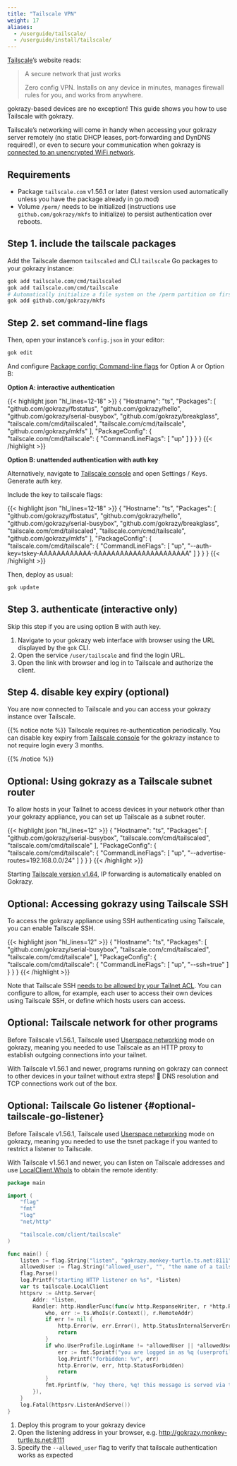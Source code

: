 ```yaml
---
title: "Tailscale VPN"
weight: 17
aliases:
  - /userguide/tailscale/
  - /userguide/install/tailscale/
---
```


[Tailscale](https://tailscale.com/)’s website reads:

> A secure network that just works
>
> Zero config VPN. Installs on any device in minutes, manages firewall rules for you, and works from anywhere.

gokrazy-based devices are no exception! This guide shows you how to use
Tailscale with gokrazy.

Tailscale’s networking will come in handy when accessing your gokrazy server
remotely (no static DHCP leases, port-forwarding and DynDNS required!), or even
to secure your communication when gokrazy is [connected to an unencrypted WiFi
network](/userguide/unencrypted-wifi/).

## Requirements

 * Package `tailscale.com` v1.56.1 or later (latest version used automatically unless you have the package already in go.mod)
 * Volume `/perm/` needs to be initialized (instructions use `github.com/gokrazy/mkfs` to initialize)
to persist authentication over reboots.

## Step 1. include the tailscale packages

Add the Tailscale daemon `tailscaled` and CLI `tailscale` Go packages to your
gokrazy instance:

```bash
gok add tailscale.com/cmd/tailscaled
gok add tailscale.com/cmd/tailscale
# Automatically initialize a file system on the /perm partition on first boot:
gok add github.com/gokrazy/mkfs
```

## Step 2. set command-line flags

Then, open your instance’s `config.json` in your editor:

```bash
gok edit
```

And configure [Package config: Command-line
flags](/userguide/package-config/#flags) for Option A or Option B:

**Option A: interactive authentication**

{{< highlight json "hl_lines=12-18" >}}
{
    "Hostname": "ts",
    "Packages": [
        "github.com/gokrazy/fbstatus",
        "github.com/gokrazy/hello",
        "github.com/gokrazy/serial-busybox",
        "github.com/gokrazy/breakglass",
        "tailscale.com/cmd/tailscaled",
        "tailscale.com/cmd/tailscale",
        "github.com/gokrazy/mkfs"
    ],
    "PackageConfig": {
        "tailscale.com/cmd/tailscale": {
            "CommandLineFlags": [
                "up"
            ]
        }
    }
}
{{< /highlight >}}

**Option B: unattended authentication with auth key**

Alternatively,
navigate to [Tailscale console] and open Settings / Keys. Generate auth key.

Include the key to tailscale flags:

[Tailscale console]: https://login.tailscale.com/ "Tailscale management console login.tailscale.com"

{{< highlight json "hl_lines=12-18" >}}
{
    "Hostname": "ts",
    "Packages": [
        "github.com/gokrazy/fbstatus",
        "github.com/gokrazy/hello",
        "github.com/gokrazy/serial-busybox",
        "github.com/gokrazy/breakglass",
        "tailscale.com/cmd/tailscaled",
        "tailscale.com/cmd/tailscale",
        "github.com/gokrazy/mkfs"
    ],
    "PackageConfig": {
        "tailscale.com/cmd/tailscale": {
            "CommandLineFlags": [
                "up",
                "--auth-key=tskey-AAAAAAAAAAAA-AAAAAAAAAAAAAAAAAAAAAA"
            ]
        }
    }
}
{{< /highlight >}}

Then, deploy as usual:

```bash
gok update
```

## Step 3. authenticate (interactive only)

Skip this step if you are using option B with auth key.

1. Navigate to your gokrazy web interface with browser using the URL displayed
by the `gok` CLI.
1. Open the service `/user/tailscale` and find the login URL.
1. Open the link with browser and log in to Tailscale and authorize the client.

## Step 4. disable key expiry (optional)

You are now connected to Tailscale and you can access your gokrazy instance
over Tailscale.

{{% notice note %}}
Tailscale requires re-authentication periodically.
You can disable key expiry from [Tailscale console] for the gokrazy
instance to not require login every 3 months.

[Tailscale console]: https://login.tailscale.com/ "Tailscale management console login.tailscale.com"
{{% /notice %}}

## Optional: Using gokrazy as a Tailscale subnet router

To allow hosts in your Tailnet to access devices in your network other
than your gokrazy appliance, you can set up Tailscale as a subnet router.

{{< highlight json "hl_lines=12" >}}
{
    "Hostname": "ts",
    "Packages": [
        "github.com/gokrazy/serial-busybox",
        "tailscale.com/cmd/tailscaled",
        "tailscale.com/cmd/tailscale"
    ],
    "PackageConfig": {
        "tailscale.com/cmd/tailscale": {
            "CommandLineFlags": [
                "up",
                "--advertise-routes=192.168.0.0/24"
            ]
        }
    }
}
{{< /highlight >}}

Starting [Tailscale version v1.64](https://github.com/tailscale/tailscale/issues/11405),
IP forwarding is automatically enabled on Gokrazy.

## Optional: Accessing gokrazy using Tailscale SSH

To access the gokrazy appliance using SSH authenticating using Tailscale,
you can enable Tailscale SSH.

{{< highlight json "hl_lines=12" >}}
{
    "Hostname": "ts",
    "Packages": [
        "github.com/gokrazy/serial-busybox",
        "tailscale.com/cmd/tailscaled",
        "tailscale.com/cmd/tailscale"
    ],
    "PackageConfig": {
        "tailscale.com/cmd/tailscale": {
            "CommandLineFlags": [
                "up",
                "--ssh=true"
            ]
        }
    }
}
{{< /highlight >}}

Note that Tailscale SSH [needs to be allowed by your Tailnet ACL](https://tailscale.com/kb/1193/tailscale-ssh#ensure-tailscale-ssh-is-permitted-in-acls).
You can configure to allow, for example, each user to access their own
devices using Tailscale SSH, or define which hosts users can access.

## Optional: Tailscale network for other programs

Before Tailscale v1.56.1, Tailscale used [Userspace networking] mode on gokrazy,
meaning you needed to use Tailscale as an HTTP proxy to establish outgoing
connections into your tailnet.

[Userspace networking]: https://tailscale.com/kb/1112/userspace-networking/ "Userspace networking mode (for containers)"

With Tailscale v1.56.1 and newer, programs running on gokrazy can connect to
other devices in your tailnet without extra steps! 🎉 DNS resolution and TCP
connections work out of the box.

## Optional: Tailscale Go listener {#optional-tailscale-go-listener}

Before Tailscale v1.56.1, Tailscale used [Userspace networking] mode on gokrazy,
meaning you needed to use the tsnet package if you wanted to restrict a listener
to Tailscale.

With Tailscale v1.56.1 and newer, you can listen on Tailscale addresses and use
[LocalClient.WhoIs](https://pkg.go.dev/tailscale.com/client/tailscale#LocalClient.WhoIs)
to obtain the remote identity:

```go
package main

import (
	"flag"
	"fmt"
	"log"
	"net/http"

	"tailscale.com/client/tailscale"
)

func main() {
	listen := flag.String("listen", "gokrazy.monkey-turtle.ts.net:8111", "[host]:port listen address")
	allowedUser := flag.String("allowed_user", "", "the name of a tailscale user to allow")
	flag.Parse()
	log.Printf("starting HTTP listener on %s", *listen)
	var ts tailscale.LocalClient
	httpsrv := &http.Server{
		Addr: *listen,
		Handler: http.HandlerFunc(func(w http.ResponseWriter, r *http.Request) {
			who, err := ts.WhoIs(r.Context(), r.RemoteAddr)
			if err != nil {
				http.Error(w, err.Error(), http.StatusInternalServerError)
				return
			}
			if who.UserProfile.LoginName != *allowedUser || *allowedUser == "" {
				err := fmt.Sprintf("you are logged in as %q (userprofile: %+v), but -allowed_user flag does not match!", who.UserProfile.LoginName, who.UserProfile)
				log.Printf("forbidden: %v", err)
				http.Error(w, err, http.StatusForbidden)
				return
			}
			fmt.Fprintf(w, "hey there, %q! this message is served via tailscale from gokrazy!", who.UserProfile.LoginName)
		}),
	}
	log.Fatal(httpsrv.ListenAndServe())
}
```

1. Deploy this program to your gokrazy device
1. Open the listening address in your browser, e.g. http://gokrazy.monkey-turtle.ts.net:8111
1. Specify the `--allowed_user` flag to verify that tailscale authentication works as expected

